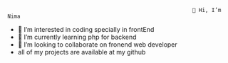                                                               👋 Hi, I’m Nima
                                                              
    
- 👀 I’m interested in coding specially in frontEnd
- 🌱 I’m currently learning php for backend
- 💞️ I’m looking to collaborate on fronend web developer
- all of my projects are available at my github


<!---
goldNima/goldNima is a ✨ special ✨ repository because its `README.md` (this file) appears on your GitHub profile.
You can click the Preview link to take a look at your changes.
--->
